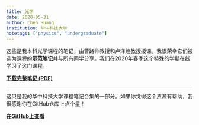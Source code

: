 ```yaml
---
title: 光学
date: 2020-05-31
author: Chen Huang
institution: 华中科技大学
notetags: ["physics", "undergraduate"]
---
```


这些是我本科光学课程的笔记，由曹路帅教授和卢泽煌教授授课。我很荣幸它们被选为课程的**示范笔记**并与所有同学分享。我们在2020年春季这个特殊的学期在线学习了这门课程。

[**下载完整笔记 (PDF)**](/notes/optics/pdf/optics.pdf)

---

这只是我的华中科技大学课程笔记合集的一部分。如果你觉得这个资源有帮助，我很感谢你在GitHub仓库上点个星！

[**在GitHub上查看**](https://github.com/chenx820/HUST-course-notes)
